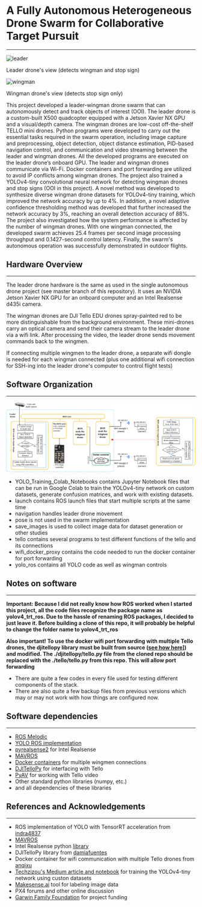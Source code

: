 # A Fully Autonomous Heterogeneous Drone Swarm for Collaborative Target Pursuit
---
![leader](leader.gif)

Leader drone's view (detects wingman and stop sign)

![wingman](wingman.gif) 

Wingman drone's view (detects stop sign only)


This project developed a leader-wingman drone swarm that can autonomously detect and track objects of interest (OOI). The leader drone is a custom-built X500 quadcopter equipped with a Jetson Xavier NX GPU and a visual/depth camera. The wingman drones are low-cost off-the-shelf TELLO mini drones. Python programs were developed to carry out the essential tasks required in the swarm operation, including image capture and preprocessing, object detection, object distance estimation, PID-based navigation control, and communication and video streaming between the leader and wingman drones. All the developed programs are executed on the leader drone’s onboard GPU. The leader and wingman drones communicate via Wi-Fi. Docker containers and port forwarding are utilized to avoid IP conflicts among wingman drones. The project also trained a YOLOv4-tiny convolutional neural network for detecting wingman drones and stop signs (OOI in this project). A novel method was developed to synthesize diverse wingman drone datasets for YOLOv4-tiny training, which improved the network accuracy by up to 4%. In addition, a novel adaptive confidence thresholding method was developed that further increased the network accuracy by 3%, reaching an overall detection accuracy of 88%. The project also investigated how the system performance is affected by the number of wingman drones. With one wingman connected, the developed swarm achieves 25.4 frames per second image processing throughput and 0.1427-second control latency. Finally, the swarm's autonomous operation was successfully demonstrated in outdoor flights.
## Hardware Overview
---
The leader drone hardware is the same as used in the single autonomous drone project (see master branch of this repository). It uses an NVIDIA Jetson Xavier NX GPU for an onboard computer and an Intel Realsense d435i camera.

The wingman drones are DJI Tello EDU drones spray-painted red to be more distinguishable from the background environment. These mini-drones carry an optical camera and send their camera stream to the leader drone via a wifi link. After processing the video, the leader drone sends movement commands back to the wingmen. 

If connecting multiple wingmen to the leader drone, a separate wifi dongle is needed for each wingman connected (plus one additional wifi connection for SSH-ing into the leader drone's computer to control flight tests)

## Software Organization
---
![flowchart](software3.png)
- YOLO_Training_Colab_Notebooks contains Jupyter Notebook files that can be run in Google Colab to train the YOLOv4-tiny network on custom datasets, generate confusion matrices, and work with existing datasets.
- launch contains ROS launch files that start multiple scripts at the same time
- navigation handles leader drone movement
- pose is not used in the swarm implementation
- save_images is used to collect image data for dataset generation or other studies
- tello contains several programs to test different functions of the tello and its connections
- wifi_docker_proxy contains the code needed to run the docker container for port forwarding
- yolo_ros contains all YOLO code as well as wingman controls

## Notes on software
---
**Important: Because I did not really know how ROS worked when I started this project, all the code files recognize the package name as yolov4_trt_ros. Due to the hassle of renaming ROS packages, I decided to just leave it. Before building a clone of this repo, it will probably be helpful to change the folder name to yolov4_trt_ros**

**Also important! To use the docker wifi port forwarding with multiple Tello drones, the djitellopy library must be built from source ([see how here](https://github.com/damiafuentes/DJITelloPy/tree/master)]) and modified. The ./djitellopy/tello.py file from the cloned repo should be replaced with the ./tello/tello.py from this repo. This will allow port forwarding**

- There are quite a few codes in every file used for testing different components of the stack.
- There are also quite a few backup files from previous versions which may or may not work with how things are configured now.
  
## Software dependencies
---
- [ROS Melodic](http://wiki.ros.org/melodic) 
- [YOLO ROS implementation](https://github.com/indra4837/yolov4_trt_ros)
- [pyrealsense2](https://lieuzhenghong.com/how_to_install_librealsense_on_the_jetson_nx/) for Intel Realsense
- [MAVROS](https://docs.px4.io/v1.12/en/ros/mavros_installation.html)
- [Docker containers](https://www.docker.com/) for multiple wingmen connections
- [DJITelloPy](https://github.com/damiafuentes/DJITelloPy/tree/master) for interfacing with Tello
- [PyAV](https://pypi.org/project/av/) for working with Tello video
- Other standard python libraries (numpy, etc.)
- and all dependencies of these libraries

## References and Acknowledgements
---
- ROS implementation of YOLO with TensorRT acceleration from [indra4837](https://github.com/indra4837/yolov4_trt_ros)
- [MAVROS](http://wiki.ros.org/mavros)
- Intel Realsense python [library](https://github.com/IntelRealSense/librealsense)
- DJITelloPy library from [damiafuentes](https://github.com/damiafuentes/DJITelloPy)
- Docker container for wifi communication with multiple Tello drones from [anqixu](https://github.com/anqixu/tello_driver)
- [Techzizou's Medium article and notebook](https://medium.com/analytics-vidhya/train-a-custom-yolov4-tiny-object-detector-using-google-colab-b58be08c9593) for training the YOLOv4-tiny network using custon datasets
- [Makesense.ai](makesense.ai) tool for labeling image data
- PX4 forums and other online discussion
- [Garwin Family Foundation](https://garwinfamilyfoundation.org/) for project funding
